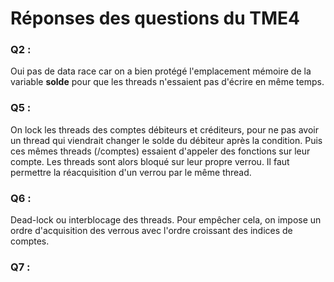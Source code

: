 # Réponses des questions du TME4

### Q2 : 

Oui pas de data race car on a bien protégé l'emplacement mémoire de la variable **solde** pour que les threads n'essaient pas d'écrire en même temps.

### Q5 :

On lock les threads des comptes débiteurs et créditeurs, pour ne pas avoir un thread qui viendrait changer le solde  du débiteur après la condition. Puis ces mêmes threads (/comptes) essaient d'appeler des fonctions sur leur compte. Les threads sont alors bloqué sur leur propre verrou. Il faut permettre la réacquisition d'un verrou par le même thread.

### Q6 :

Dead-lock ou interblocage des threads. Pour empêcher cela, on impose un ordre d'acquisition des verrous avec l'ordre croissant des indices de comptes.

### Q7 :

